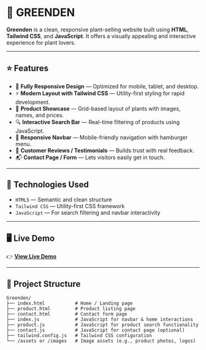 # 🌿 GREENDEN

**Greenden** is a clean, responsive plant-selling website built using **HTML**, **Tailwind CSS**, and **JavaScript**. It offers a visually appealing and interactive experience for plant lovers.

---

## ⭐ Features

- 🌱 **Fully Responsive Design** — Optimized for mobile, tablet, and desktop.
- ⚡ **Modern Layout with Tailwind CSS** — Utility-first styling for rapid development.
- 🛒 **Product Showcase** — Grid-based layout of plants with images, names, and prices.
- 🔍 **Interactive Search Bar** — Real-time filtering of products using JavaScript.
- 📱 **Responsive Navbar** — Mobile-friendly navigation with hamburger menu.
- 💬 **Customer Reviews / Testimonials** — Builds trust with real feedback.
- 📬 **Contact Page / Form** — Lets visitors easily get in touch.

---

## 🔧 Technologies Used

- `HTML5` — Semantic and clean structure  
- `Tailwind CSS` — Utility-first CSS framework  
- `JavaScript` — For search filtering and navbar interactivity

---

## 🖥️ Live Demo

👉 [**View Live Demo**](https://muhammadhuaadhil.github.io/Greenden-Tailwind/)

---

## 📁 Project Structure

```text
Greenden/
├── index.html           # Home / Landing page
├── product.html         # Product listing page
├── contact.html         # Contact form page
├── index.js             # JavaScript for navbar & home interactions
├── product.js           # JavaScript for product search functionality
├── contact.js           # JavaScript for contact page (optional)
├── tailwind.config.js   # Tailwind CSS configuration
└── /assets or /images   # Image assets (e.g., product photos, logos)

